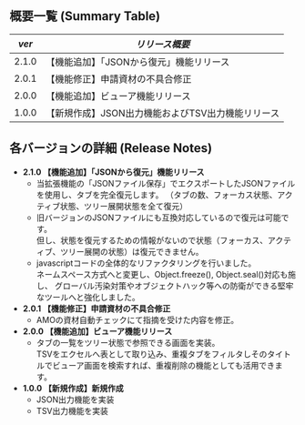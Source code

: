 ## 概要一覧 (Summary Table)

| ***ver*** | ***リリース概要*** |
|------|------|
| 2.1.0 |【機能追加】「JSONから復元」機能リリース |
| 2.0.1 |【機能修正】申請資材の不具合修正 |
| 2.0.0 |【機能追加】ビューア機能リリース |
| 1.0.0 |【新規作成】JSON出力機能およびTSV出力機能リリース |

## 各バージョンの詳細 (Release Notes)
- **2.1.0 【機能追加】「JSONから復元」機能リリース**
  - 当拡張機能の「JSONファイル保存」でエクスポートしたJSONファイルを使用し、タブを完全復元します。
    （タブの数、フォーカス状態、アクティブ状態、ツリー展開状態を全て復元）
  - 旧バージョンのJSONファイルにも互換対応しているので復元は可能です。<br>
    但し、状態を復元するための情報がないので状態（フォーカス、アクティブ、ツリー展開の状態）は復元できません。
  - javascriptコードの全体的なリファクタリングを行いました。<br>
    ネームスペース方式へと変更し、Object.freeze(), Object.seal()対応も施し、
    グローバル汚染対策やオブジェクトハック等への防衛ができる堅牢なツールへと強化しました。
- **2.0.1 【機能修正】申請資材の不具合修正**
  - AMOの資材自動チェックにて指摘を受けた内容を修正。
- **2.0.0 【機能追加】ビューア機能リリース**
  - タブの一覧をツリー状態で参照できる画面を実装。<br>
  TSVをエクセルへ表として取り込み、重複タブをフィルタしそのタイトルでビューア画面を検索すれば、重複削除の機能としても活用できます。
- **1.0.0 【新規作成】新規作成**
  - JSON出力機能を実装
  - TSV出力機能を実装
